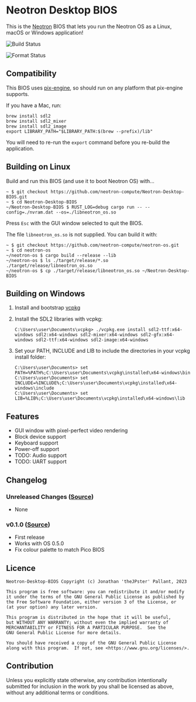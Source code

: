 # Neotron Desktop BIOS

This is the [Neotron](https://github.com/neotron-compute) BIOS that lets you run the Neotron OS as a Linux, macOS or Windows application!

![Build Status](https://github.com/neotron-compute/neotron-desktop-bios/workflows/Build/badge.svg "Github Action Build Status")

![Format Status](https://github.com/neotron-compute/neotron-desktop-bios/workflows/Format/badge.svg "Github Action Format Check Status")

## Compatibility

This BIOS uses [pix-engine](https://crates.io/crates/pix-engine), so should run on any platform that pix-engine supports.

If you have a Mac, run:

```console
brew install sdl2
brew install sdl2_mixer
brew install sdl2_image
export LIBRARY_PATH="$LIBRARY_PATH:$(brew --prefix)/lib" 
```

You will need to re-run the `export` command before you re-build the application.

## Building on Linux

Build and run this BIOS (and use it to boot Neotron OS) with...

```console
~ $ git checkout https://github.com/neotron-compute/Neotron-Desktop-BIOS.git
~ $ cd Neotron-Desktop-BIOS
~/Neotron-Desktop-BIOS $ RUST_LOG=debug cargo run -- --config=./nvram.dat --os=./libneotron_os.so
```

Press `Esc` with the GUI window selected to quit the BIOS.

The file `libneotron_os.so` is not supplied. You can build it with:

```console
~ $ git checkout https://github.com/neotron-compute/neotron-os.git
~ $ cd neotron-os
~/neotron-os $ cargo build --release --lib
~/neotron-os $ ls ./target/release/*.so
./target/release/libneotron_os.so
~/neotron-os $ cp ./target/release/libneotron_os.so ~/Neotron-Desktop-BIOS
```

## Building on Windows

1. Install and bootstrap [vcpkg](https://github.com/microsoft/vcpkg)
2. Install the SDL2 libraries with vcpkg:

   ```console
   C:\Users\user\Documents\vcpkg> ./vcpkg.exe install sdl2-ttf:x64-windows sdl2:x64-windows sdl2-mixer:x64-windows sdl2-gfx:x64-windows sdl2-ttf:x64-windows sdl2-image:x64-windows
   ```

3. Set your PATH, INCLUDE and LIB to include the directories in your vcpkg install folder:

   ```console
   C:\Users\user\Documents> set PATH=%PATH%;C:\Users\user\Documents\vcpkg\installed\x64-windows\bin
   C:\Users\user\Documents> set INCLUDE=%INCLUDE%;C:\Users\user\Documents\vcpkg\installed\x64-windows\include
   C:\Users\user\Documents> set LIB=%LIB%;C:\Users\user\Documents\vcpkg\installed\x64-windows\lib
   ```

## Features

* GUI window with pixel-perfect video rendering
* Block device support
* Keyboard support
* Power-off support
* TODO: Audio support
* TODO: UART support

## Changelog

### Unreleased Changes ([Source](https://github.com/neotron-compute/Neotron-Desktop-BIOS/tree/main))

* None

### v0.1.0 ([Source](https://github.com/neotron-compute/Neotron-Desktop-BIOS/tree/v0.1.0))

* First release
* Works with OS 0.5.0
* Fix colour palette to match Pico BIOS

## Licence

```code
Neotron-Desktop-BIOS Copyright (c) Jonathan 'theJPster' Pallant, 2023

This program is free software: you can redistribute it and/or modify
it under the terms of the GNU General Public License as published by
the Free Software Foundation, either version 3 of the License, or
(at your option) any later version.

This program is distributed in the hope that it will be useful,
but WITHOUT ANY WARRANTY; without even the implied warranty of
MERCHANTABILITY or FITNESS FOR A PARTICULAR PURPOSE.  See the
GNU General Public License for more details.

You should have received a copy of the GNU General Public License
along with this program.  If not, see <https://www.gnu.org/licenses/>.
```

## Contribution

Unless you explicitly state otherwise, any contribution intentionally
submitted for inclusion in the work by you shall be licensed as above, without
any additional terms or conditions.
